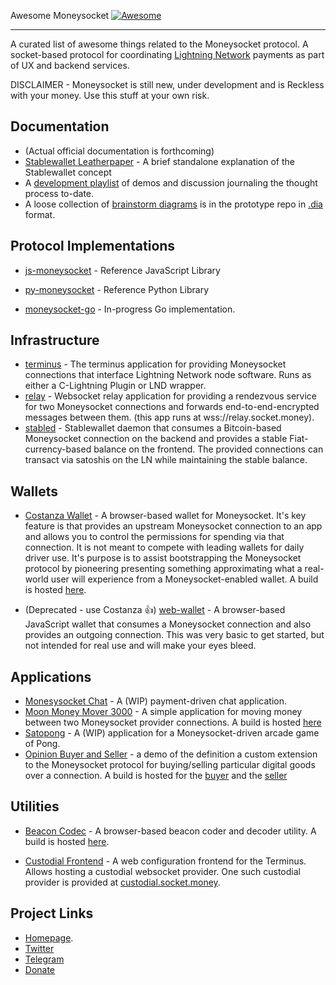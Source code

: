 Awesome Moneysocket [![Awesome](https://cdn.rawgit.com/sindresorhus/awesome/d7305f38d29fed78fa85652e3a63e154dd8e8829/media/badge.svg)](https://github.com/sindresorhus/awesome)

------------------------------------------------------------------------

A curated list of awesome things related to the Moneysocket protocol. A socket-based protocol for coordinating [Lightning Network](https://github.com/lightningnetwork/lightning-rfc) payments as part of UX and backend services.

DISCLAIMER - Moneysocket is still new, under development and is Reckless with your money. Use this stuff at your own risk.


Documentation
------------------------------------------------------------------------

* (Actual official documentation is forthcoming)
* [Stablewallet Leatherpaper](https://socket.money/leatherpaper.html) - A brief standalone explanation of the Stablewallet concept
* A [development playlist](https://www.youtube.com/playlist?list=PLqE3dWTuqRc8p8C3O_zlbrkYuGENCaVqp) of demos and discussion journaling the thought process to-date.
* A loose collection of [brainstorm diagrams](https://github.com/moneysocket/prototype/tree/master/doc/diagrams) is in the prototype repo in [.dia](https://en.wikipedia.org/wiki/Dia_%28software%29) format.


Protocol Implementations
------------------------------------------------------------------------

* [js-moneysocket](https://github.com/moneysocket/js-moneysocket) - Reference JavaScript Library
* [py-moneysocket](https://github.com/moneysocket/py-moneysocket) - Reference Python Library

* [moneysocket-go](https://github.com/xplorfin/moneysocket-go) - In-progress Go implementation.

Infrastructure
------------------------------------------------------------------------

* [terminus](https://github.com/moneysocket/terminus) - The terminus application for providing Moneysocket connections that interface Lightning Network node software. Runs as either a C-Lightning Plugin or LND wrapper.
* [relay](https://github.com/moneysocket/relay) - Websocket relay application for providing a rendezvous service for two Moneysocket connections and forwards end-to-end-encrypted messages between them. (this app runs at wss://relay.socket.money).
* [stabled](https://github.com/moneysocket/stabled) - Stablewallet daemon that consumes a Bitcoin-based Moneysocket connection on the backend and provides a stable Fiat-currency-based balance on the frontend. The provided connections can transact via satoshis on the LN while maintaining the stable balance.


Wallets
------------------------------------------------------------------------
* [Costanza Wallet](https://github.com/moneysocket/costanza) - A browser-based wallet for Moneysocket. It's key feature is that provides an upstream Moneysocket connection to an app and allows you to control the permissions for spending via that connection. It is not meant to compete with leading wallets for daily driver use. It's purpose is to assist bootstrapping the Moneysocket protocol by pioneering presenting something approximating what a real-world user will experience from a Moneysocket-enabled wallet. A build is hosted [here](https://socket.money/wallet).

* (Deprecated - use Costanza 👍) [web-wallet](https://github.com/moneysocket/web-wallet) - A browser-based JavaScript wallet that consumes a Moneysocket connection and also provides an outgoing connection. This was very basic to get started, but not intended for real use and will make your eyes bleed.


Applications
------------------------------------------------------------------------
* [Monesysocket Chat](https://github.com/moneysocket/chat) - A (WIP) payment-driven chat application.
* [Moon Money Mover 3000](https://github.com/moneysocket/mover) - A simple application for moving money between two Moneysocket provider connections. A build is hosted [here](https://socket.money/mover)
* [Satopong](https://github.com/drschwabe/satopong) - A (WIP) application for a Moneysocket-driven arcade game of Pong.
* [Opinion Buyer and Seller](https://github.com/moneysocket/bs-demo) - a demo of the definition a custom extension to the Moneysocket protocol for buying/selling particular digital goods over a connection. A build is hosted for the [buyer](https://socket.money/bs-demo/buyer.html) and the [seller](https://socket.money/bs-demo/seller.html)

Utilities
------------------------------------------------------------------------
* [Beacon Codec](https://github.com/moneysocket/beacon-codec) - A browser-based beacon coder and decoder utility. A build is hosted [here](https://socket.money/codec).

* [Custodial Frontend](https://github.com/moneysocket/custodial) - A web configuration frontend for the Terminus. Allows hosting a custodial websocket provider. One such custodial provider is provided at [custodial.socket.money](https://custodial.socket.money).

Project Links
------------------------------------------------------------------------

- [Homepage](https://socket.money).
- [Twitter](https://twitter.com/moneysocket)
- [Telegram](https://t.me/moneysocket)
- [Donate](https://socket.money/#donate)
